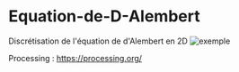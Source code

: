 # Equation-de-D-Alembert
Discrétisation de l'équation de d'Alembert en 2D
![exemple](EquaAlembert/frames-004714.png)

Processing : https://processing.org/
